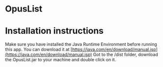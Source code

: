# OpusList

# Installation instructions
Make sure you have installed the Java Runtime Environment before running this app. You can download it at [https://java.com/en/download/manual.jsp](https://java.com/en/download/manual.jsp)
Got to the /dist folder, download the OpusList.jar to your machine and double click on it.
